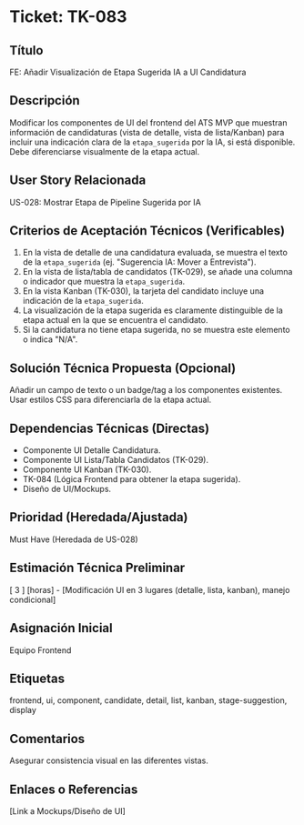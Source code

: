 # Ticket: TK-083

## Título
FE: Añadir Visualización de Etapa Sugerida IA a UI Candidatura

## Descripción
Modificar los componentes de UI del frontend del ATS MVP que muestran información de candidaturas (vista de detalle, vista de lista/Kanban) para incluir una indicación clara de la `etapa_sugerida` por la IA, si está disponible. Debe diferenciarse visualmente de la etapa actual.

## User Story Relacionada
US-028: Mostrar Etapa de Pipeline Sugerida por IA

## Criterios de Aceptación Técnicos (Verificables)
1.  En la vista de detalle de una candidatura evaluada, se muestra el texto de la `etapa_sugerida` (ej. "Sugerencia IA: Mover a Entrevista").
2.  En la vista de lista/tabla de candidatos (TK-029), se añade una columna o indicador que muestra la `etapa_sugerida`.
3.  En la vista Kanban (TK-030), la tarjeta del candidato incluye una indicación de la `etapa_sugerida`.
4.  La visualización de la etapa sugerida es claramente distinguible de la etapa actual en la que se encuentra el candidato.
5.  Si la candidatura no tiene etapa sugerida, no se muestra este elemento o indica "N/A".

## Solución Técnica Propuesta (Opcional)
Añadir un campo de texto o un badge/tag a los componentes existentes. Usar estilos CSS para diferenciarla de la etapa actual.

## Dependencias Técnicas (Directas)
* Componente UI Detalle Candidatura.
* Componente UI Lista/Tabla Candidatos (TK-029).
* Componente UI Kanban (TK-030).
* TK-084 (Lógica Frontend para obtener la etapa sugerida).
* Diseño de UI/Mockups.

## Prioridad (Heredada/Ajustada)
Must Have (Heredada de US-028)

## Estimación Técnica Preliminar
[ 3 ] [horas] - [Modificación UI en 3 lugares (detalle, lista, kanban), manejo condicional]

## Asignación Inicial
Equipo Frontend

## Etiquetas
frontend, ui, component, candidate, detail, list, kanban, stage-suggestion, display

## Comentarios
Asegurar consistencia visual en las diferentes vistas.

## Enlaces o Referencias
[Link a Mockups/Diseño de UI]
